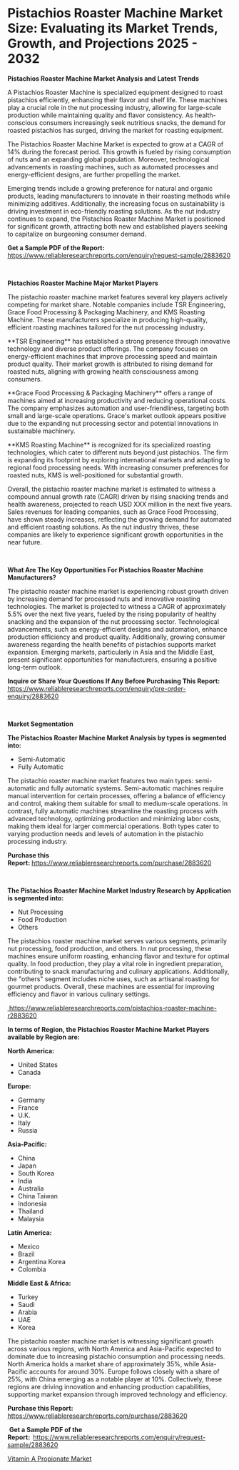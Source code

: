 <p><h1>Pistachios Roaster Machine Market Size: Evaluating its Market Trends, Growth, and Projections 2025 - 2032</h1></p><p><strong>Pistachios Roaster Machine Market Analysis and Latest Trends</strong></p>
<p><p>A Pistachios Roaster Machine is specialized equipment designed to roast pistachios efficiently, enhancing their flavor and shelf life. These machines play a crucial role in the nut processing industry, allowing for large-scale production while maintaining quality and flavor consistency. As health-conscious consumers increasingly seek nutritious snacks, the demand for roasted pistachios has surged, driving the market for roasting equipment.</p><p>The Pistachios Roaster Machine Market is expected to grow at a CAGR of 14% during the forecast period. This growth is fueled by rising consumption of nuts and an expanding global population. Moreover, technological advancements in roasting machines, such as automated processes and energy-efficient designs, are further propelling the market. </p><p>Emerging trends include a growing preference for natural and organic products, leading manufacturers to innovate in their roasting methods while minimizing additives. Additionally, the increasing focus on sustainability is driving investment in eco-friendly roasting solutions. As the nut industry continues to expand, the Pistachios Roaster Machine Market is positioned for significant growth, attracting both new and established players seeking to capitalize on burgeoning consumer demand.</p></p>
<p><strong>Get a Sample PDF of the Report:&nbsp;</strong> <a href="https://www.reliableresearchreports.com/enquiry/request-sample/2883620?utm_campaign=3364&utm_medium=2&utm_source=Github&utm_content=ia&utm_term=13032025&utm_id=pistachios-roaster-machine">https://www.reliableresearchreports.com/enquiry/request-sample/2883620</a></p>
<p>&nbsp;</p>
<p><strong>Pistachios Roaster Machine Major Market Players</strong></p>
<p><p>The pistachio roaster machine market features several key players actively competing for market share. Notable companies include TSR Engineering, Grace Food Processing & Packaging Machinery, and KMS Roasting Machine. These manufacturers specialize in producing high-quality, efficient roasting machines tailored for the nut processing industry.</p><p>**TSR Engineering** has established a strong presence through innovative technology and diverse product offerings. The company focuses on energy-efficient machines that improve processing speed and maintain product quality. Their market growth is attributed to rising demand for roasted nuts, aligning with growing health consciousness among consumers.</p><p>**Grace Food Processing & Packaging Machinery** offers a range of machines aimed at increasing productivity and reducing operational costs. The company emphasizes automation and user-friendliness, targeting both small and large-scale operations. Grace's market outlook appears positive due to the expanding nut processing sector and potential innovations in sustainable machinery.</p><p>**KMS Roasting Machine** is recognized for its specialized roasting technologies, which cater to different nuts beyond just pistachios. The firm is expanding its footprint by exploring international markets and adapting to regional food processing needs. With increasing consumer preferences for roasted nuts, KMS is well-positioned for substantial growth.</p><p>Overall, the pistachio roaster machine market is estimated to witness a compound annual growth rate (CAGR) driven by rising snacking trends and health awareness, projected to reach USD XXX million in the next five years. Sales revenues for leading companies, such as Grace Food Processing, have shown steady increases, reflecting the growing demand for automated and efficient roasting solutions. As the nut industry thrives, these companies are likely to experience significant growth opportunities in the near future.</p></p>
<p>&nbsp;</p>
<p><strong>What Are The Key Opportunities For Pistachios Roaster Machine Manufacturers?</strong></p>
<p><p>The pistachio roaster machine market is experiencing robust growth driven by increasing demand for processed nuts and innovative roasting technologies. The market is projected to witness a CAGR of approximately 5.5% over the next five years, fueled by the rising popularity of healthy snacking and the expansion of the nut processing sector. Technological advancements, such as energy-efficient designs and automation, enhance production efficiency and product quality. Additionally, growing consumer awareness regarding the health benefits of pistachios supports market expansion. Emerging markets, particularly in Asia and the Middle East, present significant opportunities for manufacturers, ensuring a positive long-term outlook.</p></p>
<p><strong>Inquire or Share Your Questions If Any Before Purchasing This Report:</strong> <a href="https://www.reliableresearchreports.com/enquiry/pre-order-enquiry/2883620?utm_campaign=3364&utm_medium=2&utm_source=Github&utm_content=ia&utm_term=13032025&utm_id=pistachios-roaster-machine">https://www.reliableresearchreports.com/enquiry/pre-order-enquiry/2883620</a></p>
<p>&nbsp;</p>
<p><strong>Market Segmentation</strong></p>
<p><strong>The Pistachios Roaster Machine Market Analysis by types is segmented into:</strong></p>
<p><ul><li>Semi-Automatic</li><li>Fully Automatic</li></ul></p>
<p><p>The pistachio roaster machine market features two main types: semi-automatic and fully automatic systems. Semi-automatic machines require manual intervention for certain processes, offering a balance of efficiency and control, making them suitable for small to medium-scale operations. In contrast, fully automatic machines streamline the roasting process with advanced technology, optimizing production and minimizing labor costs, making them ideal for larger commercial operations. Both types cater to varying production needs and levels of automation in the pistachio processing industry.</p></p>
<p><strong>Purchase this Report:&nbsp;</strong><a href="https://www.reliableresearchreports.com/purchase/2883620?utm_campaign=3364&utm_medium=2&utm_source=Github&utm_content=ia&utm_term=13032025&utm_id=pistachios-roaster-machine">https://www.reliableresearchreports.com/purchase/2883620</a></p>
<p>&nbsp;</p>
<p><strong>The Pistachios Roaster Machine Market Industry Research by Application is segmented into:</strong></p>
<p><ul><li>Nut Processing</li><li>Food Production</li><li>Others</li></ul></p>
<p><p>The pistachios roaster machine market serves various segments, primarily nut processing, food production, and others. In nut processing, these machines ensure uniform roasting, enhancing flavor and texture for optimal quality. In food production, they play a vital role in ingredient preparation, contributing to snack manufacturing and culinary applications. Additionally, the "others" segment includes niche uses, such as artisanal roasting for gourmet products. Overall, these machines are essential for improving efficiency and flavor in various culinary settings.</p></p>
<p><a href="https://www.reliableresearchreports.com/pistachios-roaster-machine-r2883620?utm_campaign=3364&utm_medium=2&utm_source=Github&utm_content=ia&utm_term=13032025&utm_id=pistachios-roaster-machine">&nbsp;https://www.reliableresearchreports.com/pistachios-roaster-machine-r2883620</a></p>
<p><strong>In terms of Region, the Pistachios Roaster Machine Market Players available by Region are:</strong></p>
<p>
    <p> <strong> North America: </strong>
        <ul>
            <li>United States</li>
            <li>Canada</li>
        </ul>
        </p> 
    <p> <strong> Europe: </strong>
        <ul>
            <li>Germany</li>
            <li>France</li>
            <li>U.K.</li>
            <li>Italy</li>
            <li>Russia</li>
        </ul>
        </p> 
    <p> <strong> Asia-Pacific: </strong>
        <ul>
            <li>China</li>
            <li>Japan</li>
            <li>South Korea</li>
            <li>India</li>
            <li>Australia</li>
            <li>China Taiwan</li>
            <li>Indonesia</li>
            <li>Thailand</li>
            <li>Malaysia</li>
        </ul>
        </p> 
    <p> <strong> Latin America: </strong>
        <ul>
            <li>Mexico</li>
            <li>Brazil</li>
            <li>Argentina Korea</li>
            <li>Colombia</li>
        </ul>
        </p> 
    <p> <strong> Middle East & Africa: </strong>
        <ul>
            <li>Turkey</li>
            <li>Saudi</li>
            <li>Arabia</li>
            <li>UAE</li>
            <li>Korea</li>
        </ul>
    </p>
    </p>
<p><p>The pistachio roaster machine market is witnessing significant growth across various regions, with North America and Asia-Pacific expected to dominate due to increasing pistachio consumption and processing needs. North America holds a market share of approximately 35%, while Asia-Pacific accounts for around 30%. Europe follows closely with a share of 25%, with China emerging as a notable player at 10%. Collectively, these regions are driving innovation and enhancing production capabilities, supporting market expansion through improved technology and efficiency.</p></p>
<p><strong>Purchase this Report: </strong><a href="https://www.reliableresearchreports.com/purchase/2883620?utm_campaign=3364&utm_medium=2&utm_source=Github&utm_content=ia&utm_term=13032025&utm_id=pistachios-roaster-machine">https://www.reliableresearchreports.com/purchase/2883620</a></p>
<p>&nbsp;<strong>Get a Sample PDF of the Report:&nbsp;&nbsp;</strong><a href="https://www.reliableresearchreports.com/enquiry/request-sample/2883620?utm_campaign=3364&utm_medium=2&utm_source=Github&utm_content=ia&utm_term=13032025&utm_id=pistachios-roaster-machine">https://www.reliableresearchreports.com/enquiry/request-sample/2883620</a></p>
<p><strong></strong></p>
<p><p><a href="https://github.com/huelarnzeba29/Market-Research-Report-List-1/blob/main/vitamin-a-propionate-market.md?utm_campaign=3364&utm_medium=2&utm_source=Github&utm_content=ia&utm_term=13032025&utm_id=pistachios-roaster-machine">Vitamin A Propionate Market</a></p></p>